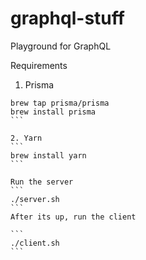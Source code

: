 # graphql-stuff
Playground for GraphQL

Requirements
1. Prisma

````
brew tap prisma/prisma
brew install prisma
```

2. Yarn 
```
brew install yarn
```

Run the server
```
./server.sh
```
After its up, run the client

```
./client.sh
```